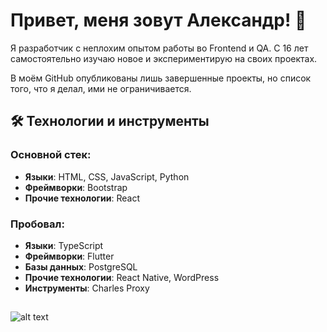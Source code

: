 # Привет, меня зовут Александр! 👋

Я разработчик с неплохим опытом работы во Frontend и QA. С 16 лет самостоятельно изучаю новое и экспериментирую на своих проектах.

В моём GitHub опубликованы лишь завершенные проекты, но список того, что я делал, ими не ограничивается.

## 🛠️ Технологии и инструменты

### Основной стек:
- **Языки**: HTML, CSS, JavaScript, Python
- **Фреймворки**: Bootstrap
- **Прочие технологии**: React 

### Пробовал:
- **Языки**: TypeScript
- **Фреймворки**: Flutter
- **Базы данных**: PostgreSQL
- **Прочие технологии**: React Native, WordPress
- **Инструменты**: Charles Proxy


##
![alt text](https://i.ibb.co/992Py2hr/sertef.jpg)
